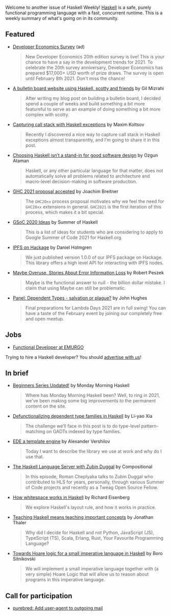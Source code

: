 Welcome to another issue of Haskell Weekly!
[Haskell](https://www.haskell.org) is a safe, purely functional programming language with a fast, concurrent runtime.
This is a weekly summary of what's going on in its community.

## Featured

- [Developer Economics Survey](https://www.developereconomics.net/?utm_medium=newsletter&utm_source=haskell&utm_campaign=haskell_newsletter) (ad)
  > New Developer Economics 20th edition survey is live! This is your chance to have a say in the development trends for 2021. To celebrate the 20th survey anniversary, Developer Economics has prepared $17,000+ USD worth of prize draws. The survey is open until February 8th 2021. Don't miss the chance!

- [A bulletin board website using Haskell, scotty and friends](https://gilmi.me/blog/post/2021/01/15/bulletin-app) by Gil Mizrahi
  > After writing my blog post on building a bulletin board, I decided spend a couple of weeks and build something a bit more featureful to serve as an example of doing something a bit more complex with scotty.

- [Capturing call stack with Haskell exceptions](https://maksbotan.github.io/posts/2021-01-20-callstacks.html) by Maxim Koltsov
  > Recently I discovered a nice way to capture call stack in Haskell exceptions almost transparently, and I’m going to share it in this post.

- [Choosing Haskell isn’t a stand-in for good software design](https://ozataman.medium.com/choosing-haskell-isnt-a-stand-in-for-good-software-design-7d893882f963) by Ozgun Ataman
  > Haskell, or any other particular language for that matter, does not automatically solve all problems related to architecture and macro-level decision-making in software production.

- [GHC 2021 proposal accepted](https://github.com/ghc-proposals/ghc-proposals/blob/0827f6bfc686a5388ec381107b8178bb4d684edd/proposals/0380-ghc2021.rst) by Joachim Breitner
  > The `GHC20xx` process proposal motivates why we feel the need for `GHC20xx` extensions in general. `GHC2021` is the first iteration of this process, which makes it a bit special.

- [GSoC 2020 Ideas](https://summer.haskell.org/ideas.html) by Summer of Haskell
  > This is a list of ideas for students who are considering to apply to Google Summer of Code 2021 for Haskell.org.

- [IPFS on Hackage](https://blog.fission.codes/ipfs-on-hackage/) by Daniel Holmgren
  > We just published version 1.0.0 of our IPFS package on Hackage. This library offers a high level API for interacting with IPFS nodes.

- [Maybe Overuse, Stories About Error Information Loss](https://rpeszek.github.io/posts/2021-01-17-maybe-overuse.html) by Robert Peszek
  > Maybe is the functional answer to null - the billion dollar mistake. I claim that using Maybe can still be problematic.

- [Panel: Dependent Types - salvation or plague?](https://www.airmeet.com/e/4d96c880-5982-11eb-ac04-6124f038041d) by John Hughes
  > Final preparations for Lambda Days 2021 are in full swing! You can have a taste of the February event by joining our completely free and open meetup.

## Jobs

- [Functional Developer at EMURGO](https://functional.works-hub.com/jobs/remote-functional-developer-for-smart-contracts-f49)

Trying to hire a Haskell developer?
You should [advertise with us](https://haskellweekly.news/advertising.html)!

## In brief

- [Beginners Series Updated!](https://mmhaskell.com/blog/2021/1/18/beginners-series-updated) by Monday Morning Haskell
  > Where has Monday Morning Haskell been? Well, to ring in 2021, we've been making some big improvements to the permanent content on the site.

- [Defunctionalizing dependent type families in Haskell](https://blog.poisson.chat/posts/2021-01-16-dependent-fcfs.html) by Li-yao Xia
  > The challenge we’ll face in this post is to do type-level pattern-matching on GADTs indexed by type families.

- [EDE a template engine](https://qnikst.brick.do/2021-01-17_ede_a_template_engine) by Alexander Vershilov
  > Today I want to describe the library we use at work and why do I use that.

- [The Haskell Language Server with Zubin Duggal](https://www.compositional.fm/haskell-language-server) by Compositional
  > In this episode, Roman Cheplyaka talks to Zubin Duggal who contributed to HLS for years, personally, through various Summer of Code projects and recently as a Tweag Open Source Fellow.

- [How whitespace works in Haskell](https://www.youtube.com/watch?v=uKpPJV0hhCY) by Richard Eisenberg
  > We explore Haskell's layout rule, and how it works in practice.

- [Teaching Haskell means teaching important concepts](https://www.lambdabytes.io/posts/teachinghaskell/) by Jonathan Thaler
  > Why did I decide for Haskell and not Python, JavaScript (JS), TypeScript (TS), Scala, Erlang, Rust, Your Favourite Programming Language?

- [Towards Hoare logic for a small imperative language in Haskell](https://bor0.wordpress.com/2021/01/18/towards-hoare-logic-for-a-small-imperative-language-in-haskell/) by Boro Sitnikovski
  > We will implement a small imperative language together with (a very simple) Hoare Logic that will allow us to reason about programs in this imperative language.

## Call for participation

-   [purebred: Add user-agent to outgoing mail](https://github.com/purebred-mua/purebred/issues/414)
